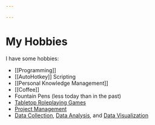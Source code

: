 ```yaml
---

---
```

# My Hobbies

I have some hobbies:

-   [[Programming]]
-   [[AutoHotkey]] Scripting
-   [[Personal Knowledge Management]]
-   [[Coffee]]
-   Fountain Pens (less today than in the past)
-   [Tabletop Roleplaying
    Games](https://calebsnotes.brick.do/tabletop-role-playing-games-ttrp-gs-KnqDJpl9YQL8)
-   [Project
    Management](https://calebsnotes.brick.do/project-management-12ra33Jp7o9r)
-   [Data
    Collection](https://calebsnotes.brick.do/data-collection-XQD57lov4ywy),
    [Data
    Analysis](https://calebsnotes.brick.do/data-analysis-greDq7rblwzv),
    and [Data
    Visualization](https://calebsnotes.brick.do/data-visualization-LkR16pyaneeJ)
